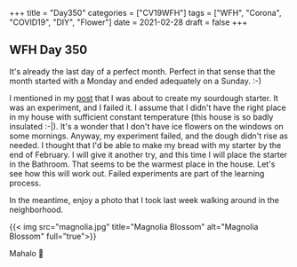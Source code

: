 +++
title = "Day350"
categories = ["CV19WFH"]
tags = ["WFH", "Corona", "COVID19", "DIY", "Flower"]
date = 2021-02-28
draft = false
+++

## WFH Day 350

It's already the last day of a perfect month. Perfect in that sense that the month started with a Monday and ended adequately on a Sunday. :-)

I mentioned in my [post](https://ingo-richter.io/cv19wfh/2021/02/day329/) that I was about to create my sourdough starter. It was an experiment, and I failed it. I assume that I didn't have the right place in my house with sufficient constant temperature (this house is so badly insulated :-|). It's a wonder that I don't have ice flowers on the windows on some mornings. Anyway, my experiment failed, and the dough didn't rise as needed. I thought that I'd be able to make my bread with my starter by the end of February. I will give it another try, and this time I will place the starter in the Bathroom. That seems to be the warmest place in the house. Let's see how this will work out.
Failed experiments are part of the learning process.

In the meantime, enjoy a photo that I took last week walking around in the neighborhood.

{{< img src="magnolia.jpg" title="Magnolia Blossom" alt="Magnolia Blossom" full="true">}}

Mahalo 🌸